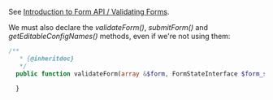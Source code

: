 See [Introduction to Form API / Validating Forms](https://www.drupal.org/docs/8/api/form-api/introduction-to-form-api#fapi-validation).

We must also declare the _validateForm()_, _submitForm()_ and _getEditableConfigNames()_ methods, even if we're not using them:

```php
/**
   * {@inheritdoc}
   */
  public function validateForm(array &$form, FormStateInterface $form_state) {

  }

```
